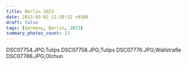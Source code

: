 ```yaml
---
title: Berlin 2023
date: 2023-05-02 21:58:12 +0100
draft: false
tags: [Germany, Berlin, 2023]
summary_photos_count: 13
---
```

DSC07754.JPG;Tulips
DSC07758.JPG;Tulips
DSC07776.JPG;Wallstraße
DSC07786.JPG;Olchun